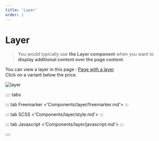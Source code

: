 ```yaml
---
title: 'Layer'
order: 1
---
```


# Layer

> You would typically use **the Layer component** when you want to **display additional content over the page content**.

You can view a layer in this page : <a href="https://www.leroymerlin.fr/v3/mobile/product/show.do?reflm=80132683&storeId=11" target="_blank">Page with a layer</a><br />
Click on a variant below the price.

<img :src="$withBase('/images/layer.png')" alt="layer">

:::: tabs

::: tab Freemarker
<'Components/layer/freemarker.md'>
:::

::: tab SCSS
<'Components/layer/style.md'>
:::

::: tab Javascript
<'Components/layer/javascript.md'>
:::

::::